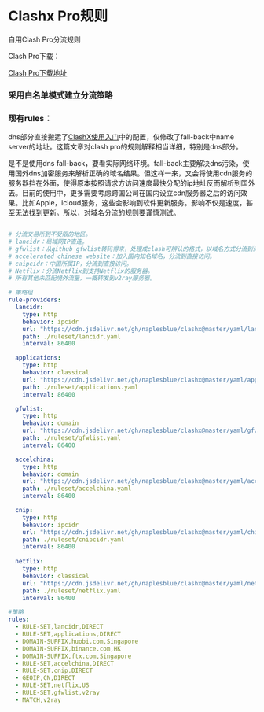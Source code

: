 # Clashx Pro规则

自用Clash Pro分流规则

Clash Pro下载：

[Clash Pro下载地址](https://install.appcenter.ms/users/clashx/apps/clashx-pro/distribution_groups/public)

### 采用白名单模式建立分流策略

### 现有rules：

dns部分直接搬运了[ClashX使用入门](https://bfchengnuo.com/2021/06/23/ClashX%E4%BD%BF%E7%94%A8%E5%85%A5%E9%97%A8/)中的配置，仅修改了fall-back中name server的地址。这篇文章对clash pro的规则解释相当详细，特别是dns部分。

是不是使用dns fall-back，要看实际网络环境。fall-back主要解决dns污染，使用国外dns加密服务来解析正确的域名结果。但这样一来，又会将使用cdn服务的服务器挡在外面，使得原本按照请求方访问速度最快分配的ip地址反而解析到国外去。目前的使用中，更多需要考虑跨国公司在国内设立cdn服务器之后的访问效果。比如Apple，icloud服务，这些会影响到软件更新服务。影响不仅是速度，甚至无法找到更新。所以，对域名分流的规则要谨慎测试。

```yaml

# 分流交易所到不受限的地区。
# lancidr：局域网IP直连。
# gfwlist：从github gfwlist转码得来，处理成clash可辨认的格式，以域名方式分流到流量大的服务器。
# accelerated chinese website：加入国内知名域名，分流到直接访问。
# cnipcidr：中国所属IP，分流到直接访问。
# Netflix：分流Netflix到支持Netflix的服务器。
# 所有其他未匹配境外流量，一概转发到v2ray服务器。

# 策略组
rule-providers:
  lancidr:
    type: http
    behavior: ipcidr
    url: "https://cdn.jsdelivr.net/gh/naplesblue/clashx@master/yaml/lancidr.yaml"
    path: ./ruleset/lancidr.yaml
    interval: 86400

  applications:
    type: http
    behavior: classical
    url: "https://cdn.jsdelivr.net/gh/naplesblue/clashx@master/yaml/applications.yaml"
    path: ./ruleset/applications.yaml
    interval: 86400

  gfwlist:
    type: http
    behavior: domain
    url: "https://cdn.jsdelivr.net/gh/naplesblue/clashx@master/yaml/gfwlist_domain.yaml"
    path: ./ruleset/gfwlist.yaml
    interval: 86400

  accelchina:
    type: http
    behavior: domain
    url: "https://cdn.jsdelivr.net/gh/naplesblue/clashx@master/yaml/accelerated-domains.china.yaml"
    path: ./ruleset/accelchina.yaml
    interval: 86400

  cnip:
    type: http
    behavior: ipcidr
    url: "https://cdn.jsdelivr.net/gh/naplesblue/clashx@master/yaml/china_ip_list.yaml"
    path: ./ruleset/cnipcidr.yaml
    interval: 86400
  
  netflix:
    type: http
    behavior: classical
    url: "https://cdn.jsdelivr.net/gh/naplesblue/clashx@master/yaml/netflix.yaml"
    path: ./ruleset/netflix.yaml
    interval: 86400

#策略    
rules:
  - RULE-SET,lancidr,DIRECT
  - RULE-SET,applications,DIRECT
  - DOMAIN-SUFFIX,huobi.com,Singapore
  - DOMAIN-SUFFIX,binance.com,HK
  - DOMAIN-SUFFIX,ftx.com,Singapore
  - RULE-SET,accelchina,DIRECT
  - RULE-SET,cnip,DIRECT
  - GEOIP,CN,DIRECT
  - RULE-SET,netflix,US
  - RULE-SET,gfwlist,v2ray
  - MATCH,v2ray

```
